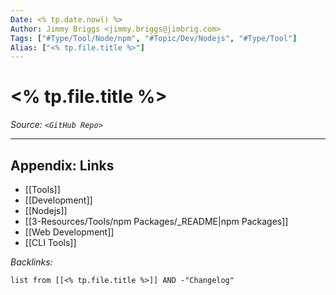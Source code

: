 ```yaml
---
Date: <% tp.date.now() %>
Author: Jimmy Briggs <jimmy.briggs@jimbrig.com>
Tags: ["#Type/Tool/Node/npm", "#Topic/Dev/Nodejs", "#Type/Tool"]
Alias: ["<% tp.file.title %>"]
---
```


# <% tp.file.title %>

*Source: `<GitHub Repo>`*

***

## Appendix: Links

- [[Tools]]
- [[Development]]
- [[Nodejs]]
- [[3-Resources/Tools/npm Packages/_README|npm Packages]]
- [[Web Development]]
- [[CLI Tools]]


*Backlinks:*

```dataview
list from [[<% tp.file.title %>]] AND -"Changelog"
```